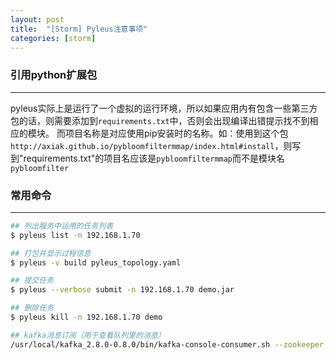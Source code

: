```yaml
---
layout: post
title:  "[Storm] Pyleus注意事项"
categories: [storm]
---
```


### 引用python扩展包
-------------------------------

pyleus实际上是运行了一个虚拟的运行环境，所以如果应用内有包含一些第三方包的话，则需要添加到`requirements.txt`中，否则会出现编译出错提示找不到相应的模块。
而项目名称是对应使用pip安装时的名称。如：使用到这个包`http://axiak.github.io/pybloomfiltermmap/index.html#install`，则写到"requirements.txt"的项目名应该是`pybloomfiltermmap`而不是模块名`pybloomfilter`


### 常用命令
-------------------------------

```bash
## 列出服务中运用的任务列表
$ pyleus list -n 192.168.1.70 

## 打包并显示过程信息
$ pyleus -v build pyleus_topology.yaml 

## 提交任务
$ pyleus --verbose submit -n 192.168.1.70 demo.jar

## 删除任务
$ pyleus kill -n 192.168.1.70 demo

## kafka消息订阅（用于查看队列里的消息）
/usr/local/kafka_2.8.0-0.8.0/bin/kafka-console-consumer.sh --zookeeper 192.168.1.70:2182,192.168.1.73:2182,192.168.1.189:2182 --topic demo
```
